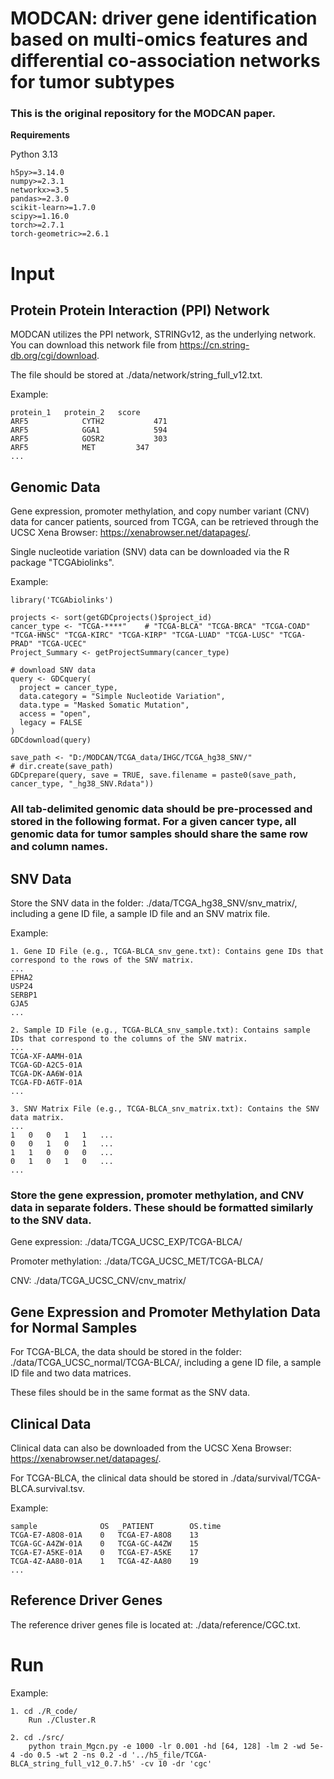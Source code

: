 # MODCAN: driver gene identification based on multi-omics features and differential co-association networks for tumor subtypes

### This is the original repository for the MODCAN paper. 

**Requirements**

Python 3.13

```
h5py>=3.14.0
numpy>=2.3.1
networkx>=3.5
pandas>=2.3.0
scikit-learn>=1.7.0
scipy>=1.16.0
torch>=2.7.1
torch-geometric>=2.6.1
```

# **Input**

## Protein Protein Interaction (PPI) Network

MODCAN utilizes the PPI network, STRINGv12, as the underlying network. You can download this network file from https://cn.string-db.org/cgi/download.

The file should be stored at ./data/network/string_full_v12.txt.

Example:
```
protein_1	protein_2	score
ARF5	        CYTH2	        471
ARF5	        GGA1	        594
ARF5	        GOSR2	        303
ARF5	        MET	        347
...
```

## Genomic Data
Gene expression, promoter methylation, and copy number variant (CNV) data for cancer patients, sourced from TCGA, can be retrieved through the UCSC Xena Browser: https://xenabrowser.net/datapages/.

Single nucleotide variation (SNV) data can be downloaded via the R package "TCGAbiolinks".

Example:
```
library('TCGAbiolinks')

projects <- sort(getGDCprojects()$project_id)
cancer_type <- "TCGA-****"    # "TCGA-BLCA" "TCGA-BRCA" "TCGA-COAD" "TCGA-HNSC" "TCGA-KIRC" "TCGA-KIRP" "TCGA-LUAD" "TCGA-LUSC" "TCGA-PRAD" "TCGA-UCEC"  
Project_Summary <- getProjectSummary(cancer_type)

# download SNV data
query <- GDCquery(
  project = cancer_type,
  data.category = "Simple Nucleotide Variation",
  data.type = "Masked Somatic Mutation", 
  access = "open",
  legacy = FALSE
)
GDCdownload(query)

save_path <- "D:/MODCAN/TCGA_data/IHGC/TCGA_hg38_SNV/"
# dir.create(save_path)
GDCprepare(query, save = TRUE, save.filename = paste0(save_path, cancer_type, "_hg38_SNV.Rdata"))
```

### All tab-delimited genomic data should be pre-processed and stored in the following format. For a given cancer type, all genomic data for tumor samples should share the same row and column names.

## SNV Data
Store the SNV data in the folder:  ./data/TCGA_hg38_SNV/snv_matrix/, including a gene ID file, a sample ID file and an SNV matrix file.

Example:
```
1. Gene ID File (e.g., TCGA-BLCA_snv_gene.txt): Contains gene IDs that correspond to the rows of the SNV matrix.
...
EPHA2
USP24
SERBP1
GJA5
...

2. Sample ID File (e.g., TCGA-BLCA_snv_sample.txt): Contains sample IDs that correspond to the columns of the SNV matrix.
...
TCGA-XF-AAMH-01A
TCGA-GD-A2C5-01A
TCGA-DK-AA6W-01A
TCGA-FD-A6TF-01A
...

3. SNV Matrix File (e.g., TCGA-BLCA_snv_matrix.txt): Contains the SNV data matrix.
...
1	0	0	1	1	...
0	0	1	0	1	...
1	1	0	0	0	...
0	1	0	1	0	...
...
```

### Store the gene expression, promoter methylation, and CNV data in separate folders. These should be formatted similarly to the SNV data.

Gene expression:	./data/TCGA_UCSC_EXP/TCGA-BLCA/

Promoter methylation: ./data/TCGA_UCSC_MET/TCGA-BLCA/

CNV: ./data/TCGA_UCSC_CNV/cnv_matrix/

## Gene Expression and Promoter Methylation Data for Normal Samples

For TCGA-BLCA, the data should be stored in the folder: ./data/TCGA_UCSC_normal/TCGA-BLCA/, including  a gene ID file, a sample ID file and two data matrices.

These files should be in the same format as the SNV data.

## Clinical Data
Clinical data can also be downloaded from the UCSC Xena Browser: https://xenabrowser.net/datapages/.

For TCGA-BLCA, the clinical data should be stored in ./data/survival/TCGA-BLCA.survival.tsv.

Example:
```
sample	            OS	_PATIENT	    OS.time
TCGA-E7-A8O8-01A	0	TCGA-E7-A8O8	13
TCGA-GC-A4ZW-01A	0	TCGA-GC-A4ZW	15
TCGA-E7-A5KE-01A	0	TCGA-E7-A5KE	17
TCGA-4Z-AA80-01A	1	TCGA-4Z-AA80	19
...
```

## Reference Driver Genes

The reference driver genes file is located at: ./data/reference/CGC.txt.

# **Run**

Example:

```
1. cd ./R_code/
	Run ./Cluster.R

2. cd ./src/
	python train_Mgcn.py -e 1000 -lr 0.001 -hd [64, 128] -lm 2 -wd 5e-4 -do 0.5 -wt 2 -ns 0.2 -d '../h5_file/TCGA-BLCA_string_full_v12_0.7.h5' -cv 10 -dr 'cgc'
```
